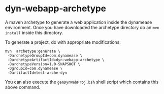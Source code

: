 dyn-webapp-archetype
====================

A maven archetype to generate a web application inside the dynamease environment.
Once you have downloaded the archetype directory do an `mvn install` inside this directory.

To generate a project, do with appropriate modifications:

```
mvn  archetype:generate \
 -DarchetypeGroupId=com.dynamease \
 -DarchetypeArtifactId=dyn-webapp-archetype \
 -DarchetypeVersion=1.0-SNAPSHOT \
 -DgroupId=com.dynamease \
 -DartifactId=test-arche-dyn
```

You can also execute the `genDynWebProj.bsh` shell script which contains this above command.